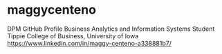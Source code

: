 # maggycenteno
 DPM GitHub Profile
Business Analytics and Information Systems Student
Tippie College of Business, University of Iowa
https://www.linkedin.com/in/maggy-centeno-a338881b7/
